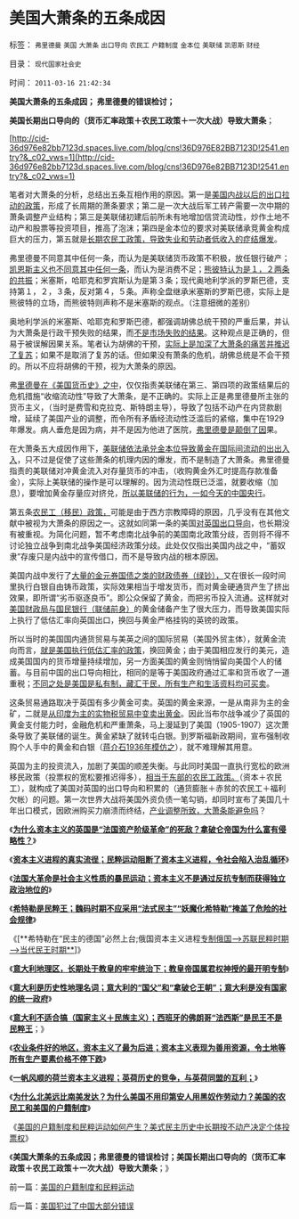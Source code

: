 # 美国大萧条的五条成因

标签： `弗里德曼` `美国` `大萧条` `出口导向` `农民工` `户籍制度` `金本位` `美联储` `凯恩斯` `财经` 

目录： `现代国家社会史`

时间： `2011-03-16 21:42:34`

**美国大萧条的五条成因； 弗里德曼的错误检讨；**

**美国长期出口导向的（货币汇率政策＋农民工政策＋一次大战）导致大萧条**；

[http://cid-36d976e82bb7123d.spaces.live.com/blog/cns!36D976E82BB7123D!2541.entry?&_c02_vws=1](http://cid-36d976e82bb7123d.spaces.live.com/blog/cns!36D976e82BB7123D!2541.entry?&_c02_vws=1)

笔者对大萧条的分析，总结出五条互相作用的原因。第一是[美国内战以后的出口拉动的政策](../../../2010/4/26/低估人民币，外汇储备和出口导向讨论目录.md)，形成了长周期的萧条要求；第二是一次大战后军工转产需要一次中期的萧条调整产业结构；第三是美联储初建后前所未有地增加信贷流动性，炒作土地不动产和股票等投资项目，推高了泡沫；第四是金本位的要求对美联储承竞黄金构成巨大的压力，第五就是[长期农民工政策，导致失业和劳动者低收入的症结爆发](../../../2010/3/6/向移民倾斜，居民如何实现“安居乐业”呢.md)。

弗里德曼不同意其中任何一条，而认为是美联储货币政策不积极，放任银行破产；[凯恩斯主义也不同意其中任何一条](../../../2011/1/25/凯恩斯是庇古的“通往奴役之路”.md)，而认为是消费不足；[熊彼特认为是１，２两条的共振](../../../2011/2/21/熊彼特，一条精滑的鱼.md)；米塞斯，哈耶克和罗宾斯认为是第３条；现代奥地利学派的罗斯巴德，支持第１，２，３条，反对第４，５条。声称全盘继承米塞斯的罗斯巴德，实际上是熊彼特的立场，而熊彼特则声称不是米塞斯的观点。（注意细微的差别）

奥地利学派的米塞斯、哈耶克和罗斯巴德，都强调胡佛总统干预的严重后果，并认为大萧条是行政干预失败的结果，而[不是市场失败的结果](../../../2009/4/6/“市场不理性”道德借口操纵利益剥夺和财富转移.md)。这种观点是正确的，但易于被误解因果关系。笔者认为胡佛的干预，[实际上是加深了大萧条的痛苦并推迟了复苏](../../../2009/12/26/“看得见的手”催化了大萧条.md)；如果不是取消了复苏的话。但如果没有萧条的危机，胡佛总统是不会干预的。所以不应将胡佛的干预，视为大萧条的原因。

弗[里德曼在《美国货币史》之中](../../../2010/12/30/货币主义导致恶性通货膨胀和大萧条.md)，仅仅指责美联储在第三、第四项的政策结果后的危机措施“收缩流动性”导致了大萧条，是不正确的。实际上正是弗里德曼所主张的货币主义，（当时是费雪和克拉克、斯特朗主导），导致了包括不动产在内贷款剧增，延续了美国产业的调整，而令所有矛盾经流动性泛滥后的紧缩，集中在1929年爆发。病人垂危是因为病，并不是因为他进了医院，[弗里德曼是颠倒了因](../../../2010/4/23/凯恩斯主义就是社会主义就是计划经济.md)果。

在大萧条五大成因作用下，[美联储依法承兑金本位导致黄金在国际间流动的出出入入](../../../2011/1/3/黄金不能保值；金本位制造经济危机.md)，只不过是促使了这些萧条的机理内因的爆发，而不是制造了大萧条。弗里德曼指责的美联储对冲黄金流入对存量货币的冲击，（收购黄金外汇时提高存款准备金），实际上美联储的操作是可以理解的。因为流动性既已泛滥，就要收缩（加息），要增加黄金存量应对挤兑，[所以美联储的行为，一如今天的中国央行](../../../2011/1/1/中国日本是美国最大“纳税人”.md)。

第五条[农民工（移民）政策，](../../../2011/2/17/民工荒可能是炒作出来的.md)可能是由于西方宗教障碍的原因，几乎没有在其他文献中被视为大萧条的原因之一。这就如同第一条的美国[对英国出口导向](http://hi.baidu.com/darthchn/blog/item/99acc5d83ef9dfe138012f30.html)，也长期没有被重视。为简化问题，暂不考虑南北战争前的美国南北政策分歧，否则将不得不讨论独立战争到南北战争美国经济政策分歧。此处仅仅指出美国内战之中，“蓄奴隶”存废只是内战中的宣传借口，而不是导致内战的根本原因。

美国内战中发行了[大量的金元券国债之类的财政债券（绿钞），](../../../2010/12/30/货币就是税收；货币发行私有化；.md)又在很长一段时间里执行白银自由铸币政策，实际效果相当于增发货币，而对黄金硬通货产生了挤出效果，即所谓“劣币驱逐良币”。即公众保留了黄金，而把劣币投入流通。这样就对[美国财政局与国民银行（联储前身）](../../../2009/12/26/“看得见的手”催化了大萧条.md)的黄金储备产生了很大压力，而导致美国实际上执行了低估汇率向英国出口，换回与黄金严格挂钩的英镑的政策。

所以当时的美国国内通货贸易与美英之间的国际贸易（美国外贸主体），就黄金流向而言，[就是美国执行低估汇率的政策](../../../2009/4/30/低估汇率出口的局部阶层蝇头小利.md)，换回黄金；由于美国相应发行的美元，造成美国国内的货币增量持续增加，另一方面美国的黄金则悄悄留向美国个人的储蓄。与目前中国的出口导向相比，相同的是等于美国政府通过汇率和货币收了一道重税；[不同之处是美国是私有制，藏汇于民，所有生产和生活资料均可买卖](../../../2011/1/19/米塞斯原理与百年中国历史错误.md)。

这条贸易通路取决于英国有多少黄金可卖。英国的黄金来源，一是从南非为主的金矿，二就是[从印度为主的实物税贸易中变卖出黄金](../../../2008/12/20/英殖民帝国终结，是经济理由.md)。因此当布尔战争减少了英国的黄金支付能力时，金融危机和严重萧条，马上漫延到了美国（1905-1907）这次萧条导致了美联储的诞生。黄金紧缺了就转屯白银。到罗斯福新政期间，宣布强制收购个人手中的黄金和白银（[蒋介石1936年模仿之](../../../2011/1/16/亡蒋介石者，蒋介石也.md)），就不难理解其用意。

英国为主的投资流入，加剧了美国的顺差失衡。与此同时美国一直执行宽松的欧洲移民政策（投票权的宽松要推迟得多），[相当于东部的农民工政策。](http://hi.baidu.com/darthchn/blog/item/03720a1a84aa15148718bf0f.html)（资本＋农民工），就构成了美国对英国的出口导向和积累的（通货膨胀＋赤贫的农民工＋福利欠帐）的问题。第一次世界大战将美国外资负债一笔勾销，却同时宣布了美国几十年出口模式，因欧洲购买力崩溃而终结，[产业调整所致，大萧条能避免吗](http://darthvad.blog.163.com/blog/static/5339947020094100020525/)？

《[**为什么资本主义的英国是“法国资产阶级革命”的死敌？拿破仑帝国为什么富有侵略性？**](../../../2011/3/11/为什么英国是法国大革命的死敌？.md)》

《[**资本主义进程的真实流徎；民粹运动阻断了资本主义进程，令社会陷入治乱循环**](../../../2011/3/11/被民粹运动阻断的资本主义进程.md)》

《[**法国大革命是社会主义性质的暴民运动；资本主义不是通过反抗专制而获得独立政治地位的**](../../../2011/3/12/法国大革命是社会主义民粹运动.md)》

《[**希特勒是民粹王；魏码时期不应采用“法式民主”“妖魔化希特勒”掩盖了危险的社会规律**](../../../2011/3/12/“妖魔化希特勒”掩盖了危险的社会规律.md)》

《[**希特勒在“民主的德国”必然上台;俄国资本主义进程[专制俄国——>苏联民粹时期——>当代民王时期**](../../../2011/3/12/希特勒在德国上台和俄国民主进程.md)]》

《[**意大利地理区，长期处于教皇的牢牢统治下；教皇帝国属君权神授的最开明专制**](../../../2011/3/13/文艺复兴在意大利仅仅复兴了文艺.md)》

《[**意大利是历史性地理名词；意大利的“国父”和“拿破仑王朝”；意大利是没有国家的统一政府**](../../../2011/3/13/意大利的国父的拿破仑王朝.md)》

《[**意大利不适合搞（国家主义＋民族主义）；西班牙的佛朗哥“法西斯”是民王不是民粹王**](../../../2011/3/13/意大利爱国主义和西班牙佛朗哥.md)；》

《[**农业条件好的地区，资本主义了最为后进；资本主义表现为善用资源，令土地等所有生产要素价格不停下跌**](../../../2011/3/15/土地和住房不保值导致圈地运动.md)》

《[**一帆风顺的荷兰资本主义进程；英荷历史的竞争，与英荷同盟的互利；**](../../../2011/3/15/一帆风顺的荷兰资本主义进程.md)》

《[**为什么北美远比南美发达？为什么美国不用印第安人用黑奴作劳动力？美国的农民工和美国的户籍制度**](../../../2011/3/15/美国的农民工和户籍制度和印第安人.md)》

《[美国的户籍制度和民粹运动如何产生？美式民主历史中长期按不动产决定个体投票权](../../../2011/3/16/美国的户籍制度和民粹运动.md)》

《**美国大萧条的五条成因；弗里德曼的错误检讨；美国长期出口导向的（货币汇率政策＋农民工政策＋一次大战）导致大萧条**；》



前一篇：[美国的户籍制度和民粹运动](../../../2011/3/16/美国的户籍制度和民粹运动.md)

后一篇：[美国犯过了中国大部分错误](../../../2011/3/16/美国犯过了中国大部分错误.md)